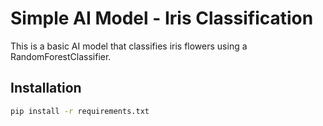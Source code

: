 # Simple AI Model - Iris Classification
This is a basic AI model that classifies iris flowers using a RandomForestClassifier.

## Installation
```bash
pip install -r requirements.txt
